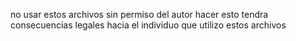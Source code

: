 no usar estos archivos sin permiso del autor hacer esto tendra consecuencias legales hacia el individuo que utilizo estos archivos 
